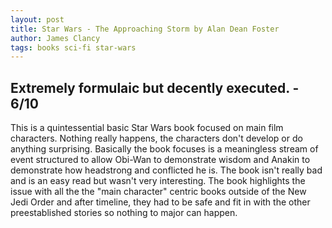 ```yaml
---
layout: post
title: Star Wars - The Approaching Storm by Alan Dean Foster
author: James Clancy
tags: books sci-fi star-wars
---
```


## Extremely formulaic but decently executed. - 6/10


This is a quintessential basic Star Wars book focused on main film characters. Nothing really happens, the characters don't develop or do anything surprising. Basically the book focuses is a meaningless stream of event structured to allow Obi-Wan to demonstrate wisdom and Anakin to demonstrate how headstrong and conflicted he is. The book isn't really bad and is an easy read but wasn't very interesting. The book highlights the issue with all the the "main character" centric books outside of the New Jedi Order and after timeline, they had to be safe and fit in with the other preestablished stories so nothing to major can happen. 